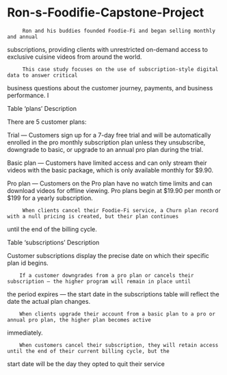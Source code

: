 # Ron-s-Foodifie-Capstone-Project


         Ron and his buddies founded Foodie-Fi and began selling monthly and annual
subscriptions, providing clients with unrestricted on-demand access to exclusive cuisine
videos from around the world.

         This case study focuses on the use of subscription-style digital data to answer critical
business questions about the customer journey, payments, and business performance.
I


Table ‘plans’ Description

There are 5 customer plans:


Trial —   Customers sign up for a 7-day free trial and will be automatically enrolled in the pro monthly subscription plan
unless they unsubscribe, downgrade to basic, or upgrade to an annual pro plan during the trial.

Basic plan — 
          Customers have limited access and can only stream their videos with the basic package, which is only
available monthly for $9.90.

Pro plan — 
         Customers on the Pro plan have no watch time limits and can download videos for offline viewing. Pro
plans begin at $19.90 per month or $199 for a yearly subscription.

         When clients cancel their Foodie-Fi service, a Churn plan record with a null pricing is created, but their plan continues
until the end of the billing cycle.


Table ‘subscriptions’ Description


Customer subscriptions display the precise date on which their specific plan id begins.

        If a customer downgrades from a pro plan or cancels their subscription — the higher program will remain in place until
the period expires — the start date in the subscriptions table will reflect the date the actual plan changes.

        When clients upgrade their account from a basic plan to a pro or annual pro plan, the higher plan becomes active
immediately.

        When customers cancel their subscription, they will retain access until the end of their current billing cycle, but the
start date will be the day they opted to quit their service
